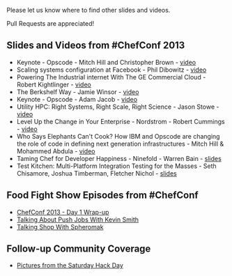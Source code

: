 Please let us know where to find other slides and videos.

Pull Requests are appreciated!

## Slides and Videos from \#ChefConf 2013

* Keynote - Opscode - Mitch Hill and Christopher Brown - [video](http://www.youtube.com/watch?v=erU1UOlmlvI)
* Scaling systems configuration at Facebook - Phil Dibowitz - [video](http://www.youtube.com/watch?v=SYZ2GzYAw_Q)
* Powering The Industrial internet With The GE Commercial Cloud - Robert Kightlinger - [video](http://youtu.be/bapTyrdkuRA)
* The Berkshelf Way - Jamie Winsor - [video](http://youtu.be/hYt0E84kYUI)
* Keynote - Opscode - Adam Jacob - [video](http://youtu.be/Hb4y0EHfOFQ)
* Utility HPC: Right Systems, Right Scale, Right Science - Jason Stowe - [video](http://youtu.be/5vtVj5PIK_0)
* Level Up the Change in Your Enterprise - Nordstrom - Robert Cummings - [video](http://youtu.be/Ot5H2KfWAxI)
* Who Says Elephants Can't Cook? How IBM and Opscode are changing the role of code in defining next generation infrastructures - Mitch Hill & Mohammed Abdula - [video](http://youtu.be/mBArai8EsEE)
* Taming Chef for Developer Happiness - Ninefold - Warren Bain - [slides](http://www.rvl.io/thoughtcroft/taming-chef-for-developer-happiness/fullscreen)
* Test Kitchen: Multi-Platform Integration Testing for the Masses - Seth Chisamore, Joshua Timberman, Fletcher Nichol - [slides](https://speakerdeck.com/fnichol/chefconf-2013-test-kitchen-multi-platform-integration-testing-for-the-masses)

## Food Fight Show Episodes from \#ChefConf

* [ChefConf 2013 - Day 1 Wrap-up](http://foodfightshow.org/2013/04/chefconf-2013-day-1-wrap-up.html)
* [Talking About Push Jobs With Kevin Smith](http://foodfightshow.org/2013/04/chefconf-2013-talking-about-push-jobs-with-kevin-smith.html)
* [Talking Shop With Spheromak](http://foodfightshow.org/2013/04/chefconf-2013-talking-shop-with-spheromak.html)

## Follow-up Community Coverage

* [Pictures from the Saturday Hack Day](http://t.co/rHJcQ3wBje)
